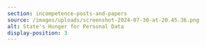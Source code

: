 ```yaml
---
section: incompetence-posts-and-papers
source: /images/uploads/screenshot-2024-07-30-at-20.45.36.png
alt: State's Hunger for Personal Data
display-position: 3
---
```

